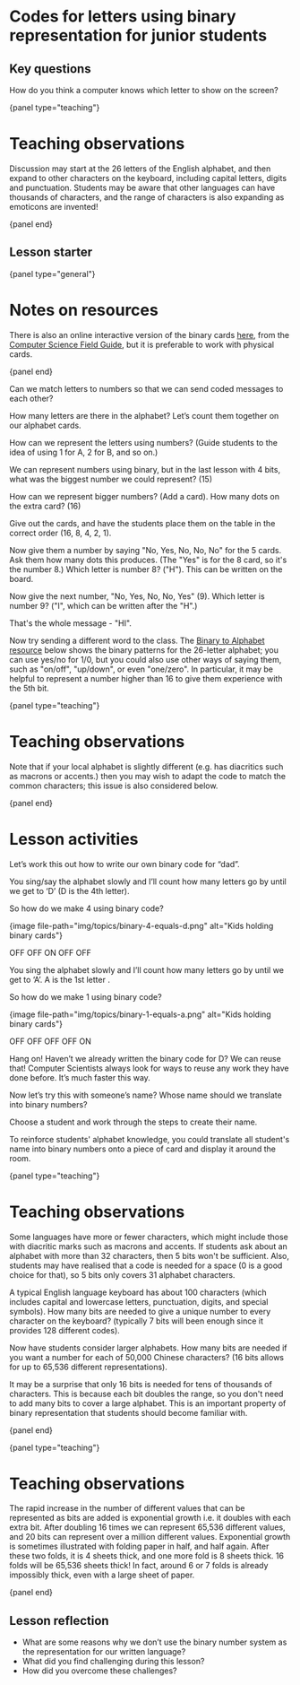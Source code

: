# Codes for letters using binary representation for junior students

## Key questions

How do you think a computer knows which letter to show on the screen?

{panel type="teaching"}

# Teaching observations

Discussion may start at the 26 letters of the English alphabet, and then expand to other characters on the keyboard, including capital letters, digits and punctuation.
Students may be aware that other languages can have thousands of characters, and the range of characters is also expanding as emoticons are invented!

{panel end}

## Lesson starter

{panel type="general"}

# Notes on resources

There is also an online interactive version of the binary cards [here](http://www.csfieldguide.org.nz/en/interactives/binary-cards/index.html?digits=8), from the [Computer Science Field Guide](http://www.csfieldguide.org.nz/), but it is preferable to work with physical cards.

{panel end}

Can we match letters to numbers so that we can send coded messages to each other?

How many letters are there in the alphabet?
Let’s count them together on our alphabet cards.

How can we represent the letters using numbers?
(Guide students to the idea of using 1 for A, 2 for B, and so on.)

We can represent numbers using binary, but in the last lesson with 4 bits, what was the biggest number we could represent? (15)

How can we represent bigger numbers? (Add a card).
How many dots on the extra card? (16)

Give out the cards, and have the students place them on the table in the correct order (16, 8, 4, 2, 1).

Now give them a number by saying "No, Yes, No, No, No" for the 5 cards. Ask them how many dots this produces.
(The "Yes" is for the 8 card, so it's the number 8.)
Which letter is number 8? ("H").
This can be written on the board.

Now give the next number, "No, Yes, No, No, Yes" (9).
Which letter is number 9?
("I", which can be written after the "H".)

That's the whole message - "HI".

Now try sending a different word to the class.
The [Binary to Alphabet resource]('resources:resource' 'binary-to-alphabet') below shows the binary patterns for the 26-letter alphabet; you can use yes/no for 1/0, but you could also use other ways of saying them, such as "on/off", "up/down", or even "one/zero".
In particular, it may be helpful to represent a number higher than 16 to give them experience with the 5th bit.

{panel type="teaching"}

# Teaching observations

Note that if your local alphabet is slightly different (e.g. has diacritics such as macrons or accents.) then you may wish to adapt the code to match the common characters; this issue is also considered below.

{panel end}

# Lesson activities

Let’s work this out how to write our own binary code for “dad”.

You sing/say the alphabet slowly and I’ll count how many letters go by until we get to ‘D’ (D is the 4th letter).

So how do we make 4 using binary code?

{image file-path="img/topics/binary-4-equals-d.png" alt="Kids holding binary cards"}

OFF OFF ON OFF OFF

You sing the alphabet slowly and I’ll count how many letters go by until we get to ‘A’.
A is the 1st letter .

So how do we make 1 using binary code?

{image file-path="img/topics/binary-1-equals-a.png" alt="Kids holding binary cards"}

OFF OFF OFF OFF ON

Hang on!
Haven’t we already written the binary code for D? We can reuse that!
Computer Scientists always look for ways to reuse any work they have done before. It’s much faster this way.

Now let’s try this with someone’s name?
Whose name should we translate into binary numbers?

Choose a student and work through the steps to create their name.

To reinforce students' alphabet knowledge, you could translate all student's name into binary numbers onto a piece of card and display it around the room.

{panel type="teaching"}

# Teaching observations

Some languages have more or fewer characters, which might include those with diacritic marks such as macrons and accents.
If students ask about an alphabet with more than 32 characters, then 5 bits won't be sufficient.
Also, students may have realised that a code is needed for a space (0 is a good choice for that), so 5 bits only covers 31 alphabet characters.

A typical English language keyboard has about 100 characters (which includes capital and lowercase letters, punctuation, digits, and special symbols).
How many bits are needed to give a unique number to every character on the keyboard?
(typically 7 bits will been enough since it provides 128 different codes).

Now have students consider larger alphabets.
How many bits are needed if you want a number for each of 50,000 Chinese characters?
(16 bits allows for up to 65,536 different representations).

It may be a surprise that only 16 bits is needed for tens of thousands of characters.
This is because each bit doubles the range, so you don't need to add many bits to cover a large alphabet.
This is an important property of binary representation that students should become familiar with.

{panel end}

{panel type="teaching"}

# Teaching observations

The rapid increase in the number of different values that can be represented as bits are added is exponential growth i.e. it doubles with each extra bit.
After doubling 16 times we can represent 65,536 different values, and 20 bits can represent over a million different values.
Exponential growth is sometimes illustrated with folding paper in half, and half again.
After these two folds, it is 4 sheets thick, and one more fold is 8 sheets thick. 16 folds will be 65,536 sheets thick!
In fact, around 6 or 7 folds is already impossibly thick, even with a large sheet of paper.

{panel end}

## Lesson reflection

-   What are some reasons why we don’t use the binary number system as the representation for our written language?
-   What did you find challenging during this lesson?
-   How did you overcome these challenges?
